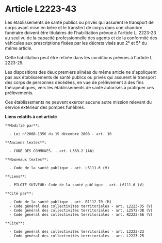 # Article L2223-43

Les établissements de santé publics ou privés qui assurent le transport de corps avant mise en bière et le transfert de corps
dans une chambre funéraire doivent être titulaires de l'habilitation prévue à l'article L. 2223-23 au seul vu de la capacité
professionnelle des agents et de la conformité des véhicules aux prescriptions fixées par les décrets visés aux 2° et 5° du
même article. 

Cette habilitation peut être retirée dans les conditions prévues à l'article L. 2223-25. 

Les dispositions des deux premiers alinéas du même article ne s'appliquent pas aux établissements de santé publics ou privés
qui assurent le transport des corps de personnes décédées, en vue de prélèvement à des fins thérapeutiques, vers les
établissements de santé autorisés à pratiquer ces prélèvements.

Ces établissements ne peuvent exercer aucune autre mission relevant du service extérieur des pompes funèbres.

**Liens relatifs à cet article**

	**Modifié par**:

	  - Loi n°2008-1350 du 19 décembre 2008 - art. 10

	**Anciens textes**:

	  - CODE DES COMMUNES. - art. L363-2 (Ab)

	**Nouveaux textes**:

	  - Code de la santé publique - art. L6111-6 (V)

	**Liens**:

	  - PILOTE_SUIVEUR: Code de la santé publique - art. L6111-6 (V)

	**Cité par**:

	  - Code de la santé publique - art. R1112-70 (M)
	  - Code général des collectivités territoriales - art. L2223-35 (V)
	  - Code général des collectivités territoriales - art. L2572-38 (V)
	  - Code général des collectivités territoriales - art. R2223-56 (V)

	**Cite**:

	  - Code général des collectivités territoriales - art. L2223-23
	  - Code général des collectivités territoriales - art. L2223-25
